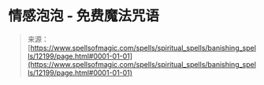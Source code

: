 <!--yml

category: 未分类

date: 2024-06-12 18:49:44

-->

# 情感泡泡 - 免费魔法咒语

> 来源：[https://www.spellsofmagic.com/spells/spiritual_spells/banishing_spells/12199/page.html#0001-01-01](https://www.spellsofmagic.com/spells/spiritual_spells/banishing_spells/12199/page.html#0001-01-01)
